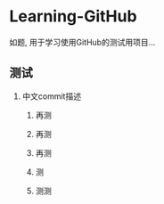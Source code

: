 # Learning-GitHub

如题, 用于学习使用GitHub的测试用项目...

## 测试

1. 中文commit描述

	1. 再测

	2. 再测

	3. 再测
	
	4. 测

	5. 测测